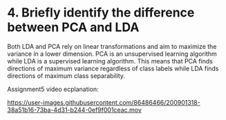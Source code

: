 # 4. Briefly identify the difference between PCA and LDA
Both LDA and PCA rely on linear transformations and aim to maximize the variance in a lower dimension. PCA is an unsupervised learning algorithm while LDA is a supervised learning algorithm. This means that PCA finds directions of maximum variance regardless of class labels while LDA finds directions of maximum class separability.

Assignment5 video ecplanation:

https://user-images.githubusercontent.com/86486466/200901318-38a51b16-73ba-4d31-b244-0ef9f001ceac.mov

